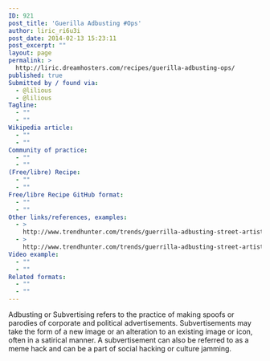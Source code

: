 ```yaml
---
ID: 921
post_title: 'Guerilla Adbusting #Ops'
author: liric_ri6u3i
post_date: 2014-02-13 15:23:11
post_excerpt: ""
layout: page
permalink: >
  http://liric.dreamhosters.com/recipes/guerilla-adbusting-ops/
published: true
Submitted by / found via:
  - @lilious
  - @lilious
Tagline:
  - ""
  - ""
Wikipedia article:
  - ""
  - ""
Community of practice:
  - ""
  - ""
(Free/libre) Recipe:
  - ""
  - ""
Free/libre Recipe GitHub format:
  - ""
  - ""
Other links/references, examples:
  - >
    http://www.trendhunter.com/trends/guerrilla-adbusting-street-artists-ftw-crew-photoshop
  - >
    http://www.trendhunter.com/trends/guerrilla-adbusting-street-artists-ftw-crew-photoshop
Video example:
  - ""
  - ""
Related formats:
  - ""
  - ""
---
```

Adbusting or Subvertising refers to the practice of making spoofs or parodies of corporate and political advertisements. Subvertisements may take the form of a new image or an alteration to an existing image or icon, often in a satirical manner. A subvertisement can also be referred to as a meme hack and can be a part of social hacking or culture jamming.